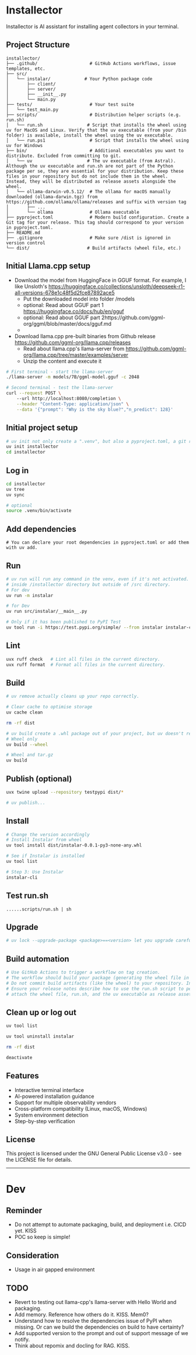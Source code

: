 # Installector
Installector is AI assistant for installing agent collectors in your terminal.

## Project Structure
```
installector/
├── .github/                    # GitHub Actions workflows, issue templates, etc.
├── src/
│   └── instalar/             # Your Python package code
│       ├── client/
│       ├── server/
│       ├── __init__.py
│       └── main.py
├── tests/                      # Your test suite
│   └── test_main.py
├── scripts/                    # Distribution helper scripts (e.g. run.sh)
│   └── run.sh                 # Script that installs the wheel using uv for MacOS and Linux. Verify that the uv executable (from your /bin folder) is available, install the wheel using the uv executable.
│   └── run.ps1                 # Script that installs the wheel using uv for Windows
├── bin/                        # Additional executables you want to distribute. Excluded from committing to git.
│   └── uv                     # The uv executable (from Astral). Although the uv executable and run.sh are not part of the Python package per se, they are essential for your distribution. Keep these files in your repository but do not include them in the wheel. Instead, they will be distributed as release assets alongside the wheel.
│   └── ollama-darwin-v0.5.12/  # The ollama for macOS manually downloaded (ollama-darwin.tgz) from https://github.com/ollama/ollama/releases and suffix with version tag
│       ├── ...
│       └── ollama              # Ollama executable
├── pyproject.toml              # Modern build configuration. Create a Git tag for your release. This tag should correspond to your version in pyproject.toml.
├── README.md
├── .gitignore                  # Make sure /dist is ignored in version control
└── dist/                      # Build artifacts (wheel file, etc.)
```

## Initial Llama.cpp setup

* Download the model from HuggingFace in GGUF format. For example, I like Unsloth's https://huggingface.co/collections/unsloth/deepseek-r1-all-versions-678e1c48f5d2fce87892ace5
  * Put the downloaded model into folder /models
  * optional: Read about GGUF part 1 https://huggingface.co/docs/hub/en/gguf 
  * optional: Read about GGUF part 2https://github.com/ggml-org/ggml/blob/master/docs/gguf.md
  * 
* Download llama.cpp pre-built binaries from Github release https://github.com/ggml-org/llama.cpp/releases
  * Read about llama.cpp's llama-server from https://github.com/ggml-org/llama.cpp/tree/master/examples/server
  * Unzip the content and execute it

```bash
# First terminal - start the llama-server
./llama-server -m models/7B/ggml-model.gguf -c 2048

# Second terminal - test the llama-server
curl --request POST \     
    --url http://localhost:8080/completion \
    --header "Content-Type: application/json" \
    --data '{"prompt": "Why is the sky blue?","n_predict": 128}'
```

## Initial project setup
```bash
# uv init not only create a ".venv", but also a pyproject.toml, a git repo (with Python-specific .gitignore), a README.md and a hello.py by default. 
uv init installector
cd installector
```

## Log in
```bash
cd installector
uv tree
uv sync

# optional
source .venv/bin/activate
```

## Add dependencies
```
# You can declare your root dependencies in pyproject.toml or add them with uv add.
```

## Run
```bash
# uv run will run any command in the venv, even if it's not activated. You don't even need to know there is a venv, or what activation means.
# inside /installector directory but outside of /src directory.
# For dev
uv run -m instalar

# for Dev
uv run src/instalar/__main__.py

# Only if it has been published to PyPI Test
uv tool run -i https://test.pypi.org/simple/ --from instalar instalar-cli 
```

## Lint
```bash
uvx ruff check   # Lint all files in the current directory.
uvx ruff format  # Format all files in the current directory.
```

## Build
```bash
# uv remove actually cleans up your repo correctly.

# Clear cache to optimise storage
uv cache clean

rm -rf dist

# uv build create a .whl package out of your project, but uv doesn't require your project to be able to be built.
# Wheel only
uv build --wheel

# Wheel and tar.gz
uv build
```

## Publish (optional)
```bash
uvx twine upload --repository testpypi dist/*

# uv publish...
```

## Install
```bash
# Change the version accordingly
# Install Instalar from wheel
uv tool install dist/instalar-0.0.1-py3-none-any.whl

# See if Instalar is installed
uv tool list

# Step 3: Use Instalar
instalar-cli
```

## Test run.sh
```
......scripts/run.sh | sh
```

## Upgrade
```bash
# uv lock --upgrade-package <package>==<version> let you upgrade carefully your packages one version at a time.
```

## Build automation
```bash
# Use GitHub Actions to trigger a workflow on tag creation.
# The workflow should build your package (generating the wheel file in /dist), and then collect the artifacts (wheel file, run.sh, and uv executable) as assets.
# Do not commit build artifacts (like the wheel) to your repository. Instead, attach them as assets to your GitHub release.
# Ensure your release notes describe how to use the run.sh script to perform the installation and mention any prerequisites (e.g., needing execution permissions for uv).
# attach the wheel file, run.sh, and the uv executable as release assets.
```

## Clean up or log out
```bash
uv tool list

uv tool uninstall instalar

rm -rf dist

deactivate  
```

## Features
- Interactive terminal interface
- AI-powered installation guidance
- Support for multiple observability vendors
- Cross-platform compatibility (Linux, macOS, Windows)
- System environment detection
- Step-by-step verification

## License
This project is licensed under the GNU General Public License v3.0 - see the LICENSE file for details.

---

# Dev
## Reminder
- Do not attempt to automate packaging, build, and deployment i.e. CICD yet. KISS
- POC so keep is simple!

## Consideration
- Usage in air gapped environment

## TODO
- Revert to testing out llama-cpp's llama-server with Hello World and packaging.
- Add memory. Reference how others do it. KISS. Mem0?
- Understand how to resolve the dependencies issue of PyPI when missing. Or can we build the dependencies on build to have certainty?
- Add supported version to the prompt and out of support message of we notify.
- Think about repomix and docling for RAG. KISS.


